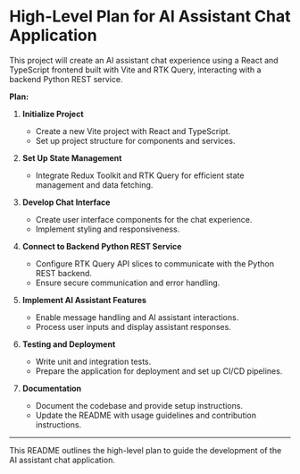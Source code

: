 # High-Level Plan for AI Assistant Chat Application

This project will create an AI assistant chat experience using a React and TypeScript frontend built with Vite and RTK Query, interacting with a backend Python REST service.

**Plan:**

1. **Initialize Project**
   - Create a new Vite project with React and TypeScript.
   - Set up project structure for components and services.

2. **Set Up State Management**
   - Integrate Redux Toolkit and RTK Query for efficient state management and data fetching.

3. **Develop Chat Interface**
   - Create user interface components for the chat experience.
   - Implement styling and responsiveness.

4. **Connect to Backend Python REST Service**
   - Configure RTK Query API slices to communicate with the Python REST backend.
   - Ensure secure communication and error handling.

5. **Implement AI Assistant Features**
   - Enable message handling and AI assistant interactions.
   - Process user inputs and display assistant responses.

6. **Testing and Deployment**
   - Write unit and integration tests.
   - Prepare the application for deployment and set up CI/CD pipelines.

7. **Documentation**
   - Document the codebase and provide setup instructions.
   - Update the README with usage guidelines and contribution instructions.

---

This README outlines the high-level plan to guide the development of the AI assistant chat application.